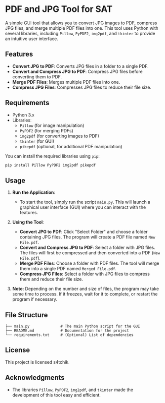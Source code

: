 # PDF and JPG Tool for SAT

A simple GUI tool that allows you to convert JPG images to PDF, compress JPG files, and merge multiple PDF files into one. This tool uses Python with several libraries, including `Pillow`, `PyPDF2`, `img2pdf`, and `tkinter` to provide an intuitive user interface.

## Features

- **Convert JPG to PDF**: Converts JPG files in a folder to a single PDF.
- **Convert and Compress JPG to PDF**: Compress JPG files before converting them to PDF.
- **Merge PDF Files**: Merges multiple PDF files into one.
- **Compress JPG Files**: Compresses JPG files to reduce their file size.

## Requirements

- Python 3.x
- Libraries:
  - `Pillow` (for image manipulation)
  - `PyPDF2` (for merging PDFs)
  - `img2pdf` (for converting images to PDF)
  - `tkinter` (for GUI)
  - `pikepdf` (optional, for additional PDF manipulation)

You can install the required libraries using `pip`:

```bash
pip install Pillow PyPDF2 img2pdf pikepdf
```

## Usage

1. **Run the Application**:
   - To start the tool, simply run the script `main.py`. This will launch a graphical user interface (GUI) where you can interact with the features.

2. **Using the Tool**:
   - **Convert JPG to PDF**: Click "Select Folder" and choose a folder containing JPG files. The program will create a PDF file named `New File.pdf`.
   - **Convert and Compress JPG to PDF**: Select a folder with JPG files. The files will first be compressed and then converted into a PDF (`New File.pdf`).
   - **Merge PDF Files**: Choose a folder with PDF files. The tool will merge them into a single PDF named `Merged File.pdf`.
   - **Compress JPG Files**: Select a folder with JPG files to compress them and reduce their file size.

3. **Note**: Depending on the number and size of files, the program may take some time to process. If it freezes, wait for it to complete, or restart the program if necessary.

## File Structure

```plaintext
├── main.py              # The main Python script for the GUI
├── README.md            # Documentation for the project
└── requirements.txt     # (Optional) List of dependencies
```


## License

This project is licensed s4tchik.

## Acknowledgments

- The libraries `Pillow`, `PyPDF2`, `img2pdf`, and `tkinter` made the development of this tool easy and efficient.
